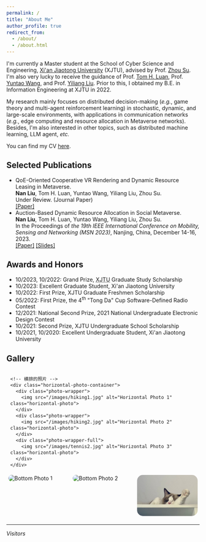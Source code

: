 ```yaml
---
permalink: /
title: "About Me"
author_profile: true
redirect_from: 
  - /about/
  - /about.html
---
```


I'm currently a Master student at the School of Cyber Science and Engineering, [Xi'an Jiaotong University](https://www.xjtu.edu.cn/) (XJTU), advised by Prof. [Zhou Su](https://scholar.google.com/citations?user=KDbnu2cAAAAJ). I'm also very lucky to receive the guidance of Prof. [Tom H. Luan](https://scholar.google.com/citations?user=lPDUfpgAAAAJ), Prof. [Yuntao Wang](https://scholar.google.com/citations?user=90fr-8wAAAAJ), and Prof. [Yiliang Liu](https://scholar.google.com/citations?user=beCuvCwAAAAJ). Prior to this, I obtained my B.E. in Information Engineering at XJTU in 2022.

My research mainly focuses on distributed decision-making (*e.g.*, game theory and multi-agent reinforcement learning) in stochastic, dynamic, and large-scale environments, with applications in communication networks (*e.g.*, edge computing and resource allocation in Metaverse networks). Besides, I'm also interested in other topics, such as distributed machine learning, LLM agent, *etc.*

You can find my CV [here](../assets/CV.pdf).

Selected Publications
------
- QoE-Oriented Cooperative VR Rendering and Dynamic Resource Leasing in Metaverse.\
  **Nan Liu**, Tom H. Luan, Yuntao Wang, Yiliang Liu, Zhou Su. \
  Under Review. (Journal Paper)\
  [[Paper]](../assets/TMC_paper.pdf)
- Auction-Based Dynamic Resource Allocation in Social Metaverse.\
  **Nan Liu**, Tom H. Luan, Yuntao Wang, Yiliang Liu, Zhou Su. \
  In the Proceedings of *the 19th IEEE International Conference on Mobility, Sensing and Networking (MSN 2023)*, Nanjing, China, December 14-16, 2023.\
  [[Paper]](../assets/MSN_paper.pdf) [[Slides]](../assets/MSN_slides.pdf)

Awards and Honors
------
- 10/2023, 10/2022: Grand Prize, <abbr title="Xi'an Jiaotong University">XJTU</abbr> Graduate Study Scholarship
- 10/2023: Excellent Graduate Student, Xi'an Jiaotong University
- 10/2022: First Prize, XJTU Graduate Freshmen Scholarship
- 05/2022: First Prize, the 4<sup>th</sup> "Tong Da" Cup Software-Defined Radio Contest
- 12/2021: National Second Prize, 2021 National Undergraduate Electronic Design Contest
- 10/2021: Second Prize, XJTU Undergraduate School Scholarship
- 10/2021, 10/2020: Excellent Undergraduate Student, Xi'an Jiaotong University

Gallery
------
<!DOCTYPE html>
<html lang="en">
<head>
  <meta charset="UTF-8">
  <meta name="viewport" content="width=device-width, initial-scale=1.0">
  <style>
    .vertical-photo {
      width: 100%;
      border-radius: 15px;
      transform: rotate(0deg);
    }
    .horizontal-photo {
      width: 100%;
      border-radius: 15px;
    }
    .photo-container {
      display: flex;
      align-items: flex-start;
    }
    .vertical-photo-container {
      flex: 1;
      margin-right: 10px;
    }
    .horizontal-photo-container {
      flex: 2;
      display: flex;
      flex-wrap: wrap;
    }
    .photo-wrapper {
      width: 50%;
      padding: 5px;
    }
    .photo-wrapper-full {
      width: 100%;
      padding: 5px;
    }
    .bottom-photos {
      display: flex;
      justify-content: space-between;
    }
    .bottom-photo-wrapper {
      flex: 1;
      padding: 5px;
    }
  </style>
</head>
<body>
  <div class="photo-container">
    <!-- 竖排的照片 -->
    <div class="vertical-photo-container">
      <img src="/images/photo1.jpg" alt="Vertical Photo" class="vertical-photo">
    </div>
    
    <!-- 横排的照片 -->
    <div class="horizontal-photo-container">
      <div class="photo-wrapper">
        <img src="/images/hiking1.jpg" alt="Horizontal Photo 1" class="horizontal-photo">
      </div>
      <div class="photo-wrapper">
        <img src="/images/hiking2.jpg" alt="Horizontal Photo 2" class="horizontal-photo">
      </div>
      <div class="photo-wrapper-full">
        <img src="/images/tennis2.jpg" alt="Horizontal Photo 3" class="horizontal-photo">
      </div>
    </div>
  </div>

  <!-- 底部并排的三张照片 -->
  <div class="bottom-photos">
    <div class="bottom-photo-wrapper">
      <img src="/images/tennis1.jpg" alt="Bottom Photo 1" class="horizontal-photo">
    </div>
    <div class="bottom-photo-wrapper">
      <img src="/images/photo2.jpg" alt="Bottom Photo 2" class="horizontal-photo">
    </div>
    <div class="bottom-photo-wrapper">
      <img src="/images/cat.jpg" alt="Bottom Photo 3" class="horizontal-photo">
    </div>
  </div>
</body>
</html>



------
<span style="font-size=5; font-style: italic;">Visitors</span>
<script type="text/javascript" src="//rf.revolvermaps.com/0/0/8.js?i=5ed7znl6inj&amp;m=8&amp;c=ff0000&amp;cr1=ffffff&amp;f=arial&amp;l=33" async="async"></script>


